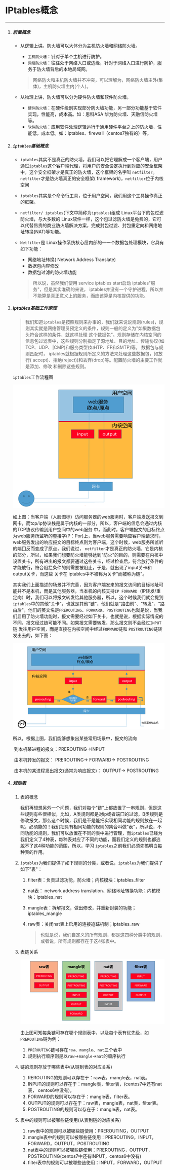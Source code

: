 # IPtables概念

---

1. ##### 前置概念

   - 从逻辑上讲。防火墙可以大体分为主机防火墙和网络防火墙。

     - `主机防火墙`：针对于单个主机进行防护。
     - `网络防火墙`：往往处于网络入口或边缘，针对于网络入口进行防护，服务于防火墙背后的本地局域网。

     > 网络防火和主机防火墙并不冲突，可以理解为，网络防火墙主外(集体)，主机防火墙主内(个人)。

   - 从物理上讲，防火墙可以分为硬件防火墙和软件防火墙。

     - `硬件防火墙`：在硬件级别实现部分防火墙功能，另一部分功能基于软件实现，性能高，成本高。如：思科ASA 华为防火墙、天融信防火墙等。
     - `软件防火墙`：应用软件处理逻辑运行于通用硬件平台之上的防火墙，性能低，成本低。如：iptables、firewall（centos7独有的）等。

2. ##### `iptables`基础概念

   - `iptables`其实不是真正的防火墙，我们可以把它理解成一个客户端，用户通过`iptables`这个客户端代理，将用户的安全设定执行到对应的安全框架中，这个安全框架才是真正的防火墙，这个框架的名字叫 `netfilter`。`netfilter`才是防火墙真正的安全框架( framework)，`netfilter`位于内核空间

   - `iptables`其实是个命令行工具，位于用户空间，我们用这个工具操作真正的框架。

   - `netfilter/ iptables`(下文中简称为`iptables`)组成 Linux平台下的包过滤防火墙，与大多数的 Linux软件一样，这个包过滤防火墙是兔费的，它可以代替昂贵的商业防火墙解决方案，完成封包过滤、封包重定向和网络地址转换(NAT)等功能。

   - `Netfilter`是 Linux操作系统核心层内部的—一个数据包处理模块，它具有如下功能：

     - 网络地址转换( Network Address Translate)
     - 数据包内容修改
     - 数据包过滤的防火墙功能

     > 所以说，虽然我们使用 service iptables start启动 iptables"服务"，但是其实准确的来说， iptables并没有一个守护进程，所以并不能算是真正意义上的服务，而应该算是内核提供的功能。

3. ##### iptables基础工作原理

   > 我们知道`iptables`是按照规则来办事的，我们就来说说规则(rules)，规则其实就是网络管理员预定义的条件，规则一般的定义为"如果数据包头符合这样的条件，就这样处理 这个数据包”。规则存储在内核空间的信息包过滤表中，这些规则分别指定了源地址、目的地址、传输协议(如TCP、UDP、|CMP)和服务类型(如HTP、FP和SMTP)等。 数据包与规则匹配时， iptables就根据规则所定义的方法来处理这些数据包，如放行( accept)、拒绝(reject))和丢弃(drop)等。配置防火墙的主要工作就是添加、修改 和删除这些规则。

   `iptables`工作流程图

   ![](./images/01.png)

   如上图：当客户端（人脸图标）访问服务器的web服务时，客户端发送报文到网卡，而tcp/ip协议栈是属于内核的一部分，所以，客户端的信息会通过内核的TCP协议传输到用户空间中的web服务 中，而此时，客户端报文的目标终点为web服务所监听的套接字(P：Por)上，当web服务需要响应客户端请求时，web服务发出的响应报文的目标终点则为客户端，这个时候，web服务所监听的端囗反而变成了原点，我们说过， `netfilter`才是真正的防火墙，它是内核的部分，所以，如果我们想要防火墙能够达到"防火"的目的，则需要在内核中设置关卡，所有进出的报文都要通过这些关卡，经过检查后，符合放行条件的才能放行，符合阻拦条件的则需要被阻止，于是，就出现了input关卡和 output关卡，而这些 关卡在 iptables中不被称为关卡"而被称为链"。

   其实我们上面描述的场景并不完善，因为客户端发来的报文访问的目标地址可能并不是本机，而是其他服务器，当本机的内核支持`IP FORWARD`（IP转发/重定向）时，我们可以将报文转发给其他服务器，所以，这个时候我们就会提到`iptables`中的其他"关卡"，也就是其他"链"，他们就是"路由前"、"转发"、"路由后"，他们的英文名是`PREROUTING`、`FORWARD`、`POSTROUTING`也就是说，当我们启用了防火墙功能时，报文需要经过如下关卡，也就是说，根据实际情况的不同，报文经过链可能不同。如果报文需要转发，那么报文则不会经过`INPUT`链 发往用户空间，而是直接在内核空间中经过`FORWARD`链和 `POSTROUTING`链转发出去的，如下图：

   ![](./images/02.png)

   所以，根据上图，我们能够想象出某些常用场景中，报文的流向

   ​	到本机某进程的报文：PREROUTING->INPUT

   ​	由本机转发的报文： PREROUTING-> FORWARD-> POSTROUTING

   ​	由本机的某进程发出报文(通常为响应报文)： OUTPUT-> POSTROUTING

4. ##### 规则表

   1. 表的概念

      我们再想想另外一个问题，我们对每个"链”上都放置了一串规则，但是这些规则有些很相似，比如，A类规则都是对ip或者端囗的过滤，B类规则是修改报文，那么这个时候，我们是不是能把实现相同功能的规则放在一起呢，必须能的！我们把具有相同功能的规则的集合叫做"表"，所以说，不同功能的规则，我们可以放置在不同的表中进行管理，而`iptables`已经为我们定义了4种表，每种表对应了不同的功能，而我们定义的规则也都逃脫不了这4种功能的范围，所以，学习 `iptables`之前我们必须先搞明白每种表的作用。

   2. `iptables`为我们提供了如下规则的分类，或者说，`iptables`为我们提供了如下"表"：

      1. filter表：负责过滤功能，防火墙；内核模块：iptables_filter

      2. nat表： network address translation，网络地址转换功能；内核模块：iptables_nat

      3. mangle表：拆解报文，做出修改，并重新封装的功能；iptables_mangle

      4. raw表：关闭nat表上启用的连接追踪机制；iptables_raw

         > 也就是说，我们自定义的所有规则，都是这四种分类中的规则，或者说，所有规则都存在于这4张表中。

   3. 表链关系

      ![](./images/03.png)

      由上图可知每条链可存在哪个规则表中，以及每个表有优先级，如`PREROUTING`链为例：

      1. `PREROUTING`链可存在`raw`、`mangle`、`nat`三个表中
      2. 规则执行顺序则是以`raw`->`mangle`->`nat`的顺序执行

   4. 链的规则存放于哪些表中(从链到表的对应关系)

      1. REROUTING的规则可以存在于：raw表，mangle表，nat表。
      2. INPUT的规则可以存在于：mangle表，filter表，(centos7中还有nat表， centos6中没有)。
      3. FORWARD的规则可以存在于：mangle表，filter表。
      4. OUTPUT的规则可以存在于：raw表，mangle表，nat表，filter表。
      5. POSTROUTING的规则可以存在于：mangle表，nat表。

   5. 表中的规则可以被哪些链使用(从表到链的对应关系)

      1. raw表中的规则可以被哪些链使用：PREROUTING，OUTPUT
      2. mangle表中的规则可以被哪些链使用：PREROUTING，INPUT，FORWARD，OUTPUT，POSTROUTING
      3. nat表中的规则可以被哪些链使用：PREROUTING，OUTPUT，POSTROUTING(centos7中还有INPUT，centos6中没有)
      4. filter表中的规则可以被哪些链使用：INPUT，FORWARD，OUTPUT

   